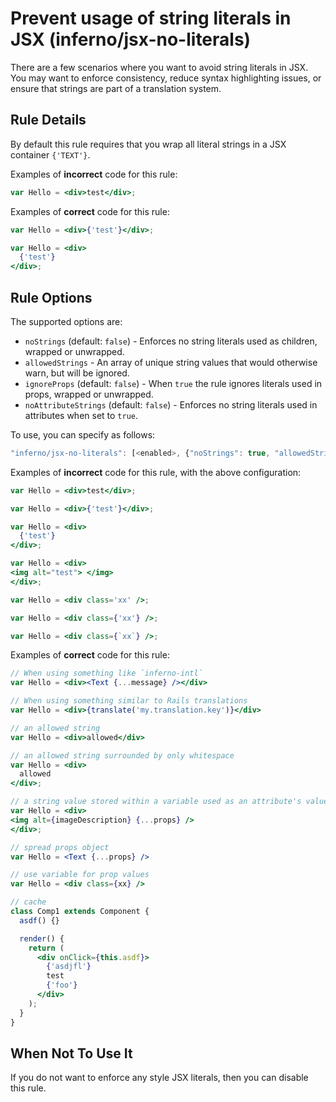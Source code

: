 # Prevent usage of string literals in JSX (inferno/jsx-no-literals)

There are a few scenarios where you want to avoid string literals in JSX. You may want to enforce consistency, reduce syntax highlighting issues, or ensure that strings are part of a translation system.

## Rule Details

By default this rule requires that you wrap all literal strings in a JSX container `{'TEXT'}`.

Examples of **incorrect** code for this rule:

```jsx
var Hello = <div>test</div>;
```

Examples of **correct** code for this rule:

```jsx
var Hello = <div>{'test'}</div>;
```

```jsx
var Hello = <div>
  {'test'}
</div>;
```

## Rule Options

The supported options are:

* `noStrings` (default: `false`) - Enforces no string literals used as children, wrapped or unwrapped.
* `allowedStrings` - An array of unique string values that would otherwise warn, but will be ignored.
* `ignoreProps` (default: `false`) - When `true` the rule ignores literals used in props, wrapped or unwrapped.
* `noAttributeStrings` (default: `false`) - Enforces no string literals used in attributes when set to `true`.

To use, you can specify as follows:

```js
"inferno/jsx-no-literals": [<enabled>, {"noStrings": true, "allowedStrings": ["allowed"], "ignoreProps": false, "noAttributeStrings": true }]
```

Examples of **incorrect** code for this rule, with the above configuration:

```jsx
var Hello = <div>test</div>;
```

```jsx
var Hello = <div>{'test'}</div>;
```

```jsx
var Hello = <div>
  {'test'}
</div>;
```

```jsx
var Hello = <div>
<img alt="test"> </img>
</div>;
```

```jsx
var Hello = <div class='xx' />;
```

```jsx
var Hello = <div class={'xx'} />;
```

```jsx
var Hello = <div class={`xx`} />;
```

Examples of **correct** code for this rule:

```jsx
// When using something like `inferno-intl`
var Hello = <div><Text {...message} /></div>
```

```jsx
// When using something similar to Rails translations
var Hello = <div>{translate('my.translation.key')}</div>
```

```jsx
// an allowed string
var Hello = <div>allowed</div>
```

```jsx
// an allowed string surrounded by only whitespace
var Hello = <div>
  allowed
</div>;
```

```jsx
// a string value stored within a variable used as an attribute's value
var Hello = <div>
<img alt={imageDescription} {...props} />
</div>;
```

```jsx
// spread props object
var Hello = <Text {...props} />
```

```jsx
// use variable for prop values
var Hello = <div class={xx} />
```

```jsx
// cache
class Comp1 extends Component {
  asdf() {}

  render() {
    return (
      <div onClick={this.asdf}>
        {'asdjfl'}
        test
        {'foo'}
      </div>
    );
  }
}
```

## When Not To Use It

If you do not want to enforce any style JSX literals, then you can disable this rule.
